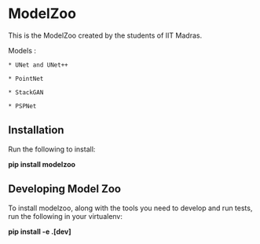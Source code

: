 # ModelZoo

This is the ModelZoo created by the students of IIT Madras.

Models : 

    * UNet and UNet++

    * PointNet

    * StackGAN

    * PSPNet 

## Installation

Run the following to install:

**pip install modelzoo**

## Developing Model Zoo

To install modelzoo, along with the tools you need to develop and run tests, run the following in your virtualenv:

**pip install -e .[dev]**